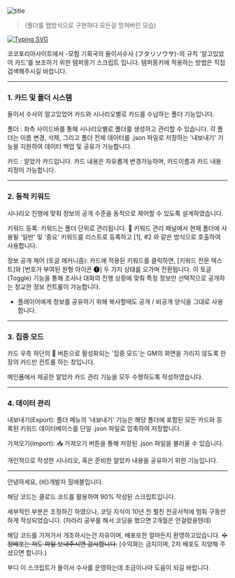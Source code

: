 ![title](https://drive.google.com/uc?id=15aC_jL9k-pIJ7VJbmuOWGETXY23Q_qw3)   

> (폴더를 탭방식으로 구현하다 모든걸 망쳐버린 모습)






[![Typing SVG](https://readme-typing-svg.demolab.com?font=Black+Han+Sans&size=40&duration=10000&pause=1000&color=794004&background=FFFFFF00&center=true&vCenter=true&repeat=false&random=true&width=1000&height=100&lines=%EC%BD%94%EC%BD%94%ED%8F%AC%EB%A6%AC%EC%95%84+-+%EB%91%98%EC%9D%B4%EC%84%9C%EC%88%98%EC%82%AC+%EC%95%8C%EA%B3%A0%EC%9E%88%EC%97%88%EC%96%B4+%EC%B9%B4%EB%93%9C+%EA%B4%80%EB%A6%AC+%EB%A7%A4%EB%8B%88%EC%A0%80+)](https://git.io/typing-svg)


코코포리아사이트에서 -모험 기획국의 둘이서수사 (フタリソウサ)-의 규칙 '알고있었어 카드'를 보조하기 위한 템퍼몽기 스크립트 입니다.
템퍼몽키에 적용하는 방법은 직접 검색해주시길 바랍니다.


 

      
---
### 1. 카드 및 폴더 시스템

둘이서 수사의 알고있었어 카드와 시나리오별로 카드를 수납하는 폴더 기능입니다.

폴더 : 좌측 사이드바를 통해 시나리오별로 폴더를 생성하고 관리할 수 있습니다. 각 폴더는 이름 변경, 삭제, 그리고 폴더 전체 데이터를 .json 파일로 저장하는 '내보내기' 기능을 지원하여 데이터 백업 및 공유가 가능합니다.

카드 : 알았카 카드입니다. 카드 내용은 자유롭게 변경가능하며, 카드이름과 카드 내용 지정이 가능합니다.



---

### 2. 동적 키워드

시나리오 진행에 맞춰 정보의 공개 수준을 동적으로 제어할 수 있도록 설계하였습니다.

키워드 등록: 키워드는 폴더 단위로 관리됩니다. 📌 키워드 관리 패널에서 현재 폴더에 사용될 '일반' 및 '중요' 키워드를 리스트로 등록하고 [1], #2 와 같은 방식으로 호출하여 사용합니다.

정보 공개 제어 (토글 메커니즘): 카드에 적용된 키워드를 클릭하면, [키워드 전문 텍스트]와 [번호가 부여된 원형 아이콘 ❶] 두 가지 상태를 오가며 전환됩니다. 이 토글(Toggle) 기능을 통해 조사나 대화의 진행 상황에 맞춰 특정 정보만 선택적으로 공개하는 정교한 정보 컨트롤이 가능합니다.

* 플레이어에게 정보를 공유하기 위해 복사할때도 공개 / 비공개 양식을 그대로 사용합니다.



---

### 3. 집중 모드

카드 우측 하단의 🔎 버튼으로 활성화되는 '집중 모드'는 GM의 화면을 가리지 않도록 한장의 카드만 컨트롤 하는 창입니다.

메인폼에서 제공한 알았카 카드 관리 기능을 모두 수행하도록 작성하였습니다.

---

### 4. 데이터 관리

내보내기(Export): 폴더 메뉴의 '내보내기' 기능은 해당 폴더에 포함된 모든 카드와 등록된 키워드 데이터베이스를 단일 .json 파일로 압축하여 저장합니다.

가져오기(Import): 📥 가져오기 버튼을 통해 저장된 .json 파일을 불러올 수 있습니다. 

개인적으로 작성한 시나리오, 혹은 준비한 알았카 내용을 공유하기 위한 기능입니다.  



---


안녕하세요, (비)개발자 힐에블입니다.

해당 코드는 클로드 코드를 활용하여 90% 작성된 스크립트입니다. 

세부적인 부분은 조정하긴 하였으나, 코딩 지식이 10년 전 펼친 전공서적에 멈춰 구동만 하게 작성되었습니다.
(차라리 공부를 해서 코딩을 했으면 2개월은 안걸렸을텐데)

해당 코드를 가져가서 개조하시는건 자유이며, 배포또한 얼마든지 환영하고있습니다. <s>수정배포는 저도 파일 보내주시면 감사합니다.</s>
(수익화는 금지이며, 2차 배포도 지양해 주셨으면 합니다.)

부디 이 스크립트가 둘이서 수사를 운영하는데 조금이나마 도움이 되길 바랍니다.


